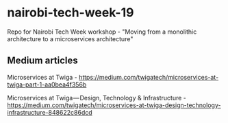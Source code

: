 # nairobi-tech-week-19
Repo for Nairobi Tech Week workshop - "Moving from a monolithic architecture to a microservices architecture"

## Medium articles
Microservices at Twiga - https://medium.com/twigatech/microservices-at-twiga-part-1-aa0bea4f356b

Microservices at Twiga — Design, Technology & Infrastructure - https://medium.com/twigatech/microservices-at-twiga-design-technology-infrastructure-848622c86dcd


